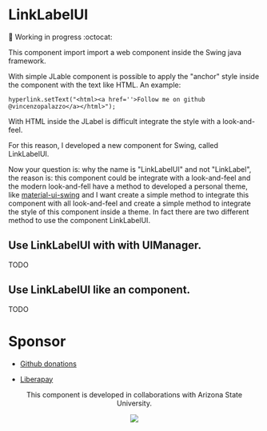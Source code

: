 # LinkLabelUI

:construction_worker: Working in progress :octocat:

This component import import a web component inside the Swing java framework.

With simple JLable component is possible to apply the "anchor" style inside the component with the text like HTML.
An example:

```
hyperlink.setText("<html><a href=''>Follow me on github @vincenzopalazzo</a></html>");
```

With HTML inside the JLabel is difficult integrate the style  with a look-and-feel.

For this reason, I developed a new component for Swing, called LinkLabelUI.

Now your question is: why the name is "LinkLabelUI" and not "LinkLabel", the reason is: this component could be integrate with a look-and-feel and the modern look-and-fell have a method to developed a personal theme, like [material-ui-swing](https://github.com/vincenzopalazzo/material-ui-swing) and I want create a simple method to integrate this component with all look-and-feel and create a simple method to integrate the style of this component inside a theme. In fact there are two different method to use the component LinkLabelUI.

## Use LinkLabelUI with with UIManager.

TODO

## Use LinkLabelUI like an component.
TODO

# Sponsor

- [Github donations](https://github.com/sponsors/vincenzopalazzo?preview=true)

- [Liberapay](https://liberapay.com/vincenzopalazzo)

<p align="center" style="center"> This component is developed in collaborations with Arizona State University. </p>

<div align="center">
<img src="https://sundevilgymnastics.com/wp-content/uploads/2016/10/ASU-Womens-Gymnastics-Website.png" />
</div>

